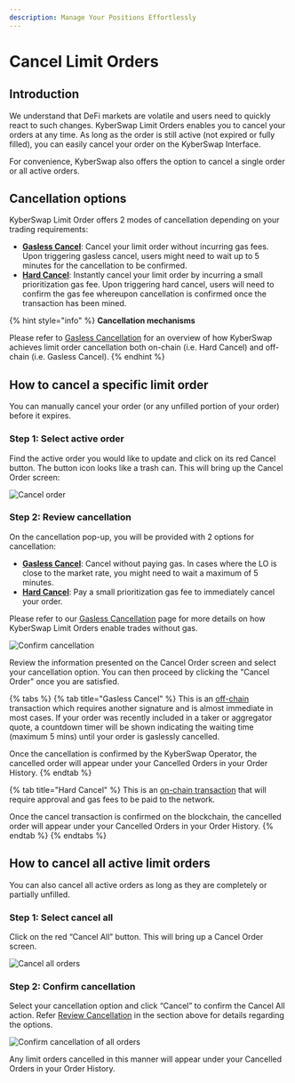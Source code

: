 ```yaml
---
description: Manage Your Positions Effortlessly
---
```


# Cancel Limit Orders

## Introduction

We understand that DeFi markets are volatile and users need to quickly react to such changes. KyberSwap Limit Orders enables you to cancel your orders at any time. As long as the order is still active (not expired or fully filled), you can easily cancel your order on the KyberSwap Interface.&#x20;

For convenience, KyberSwap also offers the option to cancel a single order or all active orders.

## Cancellation options

KyberSwap Limit Order offers 2 modes of cancellation depending on your trading requirements:

* [**Gasless Cancel**](../concepts/gasless-cancellation.md#gasless-cancel): Cancel your limit order without incurring gas fees. Upon triggering gasless cancel, users might need to wait up to 5 minutes for the cancellation to be confirmed.
* [**Hard Cancel**](../concepts/gasless-cancellation.md#hard-cancel): Instantly cancel your limit order by incurring a small prioritization gas fee. Upon triggering hard cancel, users will need to confirm the gas fee whereupon cancellation is confirmed once the transaction has been mined.

{% hint style="info" %}
**Cancellation mechanisms**

Please refer to [Gasless Cancellation](../concepts/gasless-cancellation.md) for an overview of how KyberSwap achieves limit order cancellation both on-chain (i.e. Hard Cancel) and off-chain (i.e. Gasless Cancel).
{% endhint %}

## How to cancel a specific limit order

You can manually cancel your order (or any unfilled portion of your order) before it expires.

### **Step 1**: Select active order

Find the active order you would like to update and click on its red Cancel button. The button icon looks like a trash can. This will bring up the Cancel Order screen:

![Cancel order](../../../.gitbook/assets/LO\_Cancellation\_Button.png)

### **Step 2**: Review cancellation

On the cancellation pop-up, you will be provided with 2 options for cancellation:

* [**Gasless Cancel**](../concepts/gasless-cancellation.md#gasless-cancel): Cancel without paying gas. In cases where the LO is close to the market rate, you might need to wait a maximum of 5 minutes.
* [**Hard Cancel**](../concepts/gasless-cancellation.md#hard-cancel): Pay a small prioritization gas fee to immediately cancel your order.

Please refer to our [Gasless Cancellation](../concepts/gasless-cancellation.md) page for more details on how KyberSwap Limit Orders enable trades without gas.

![Confirm cancellation](../../../.gitbook/assets/LO\_Cancellation\_Preview.png)

Review the information presented on the Cancel Order screen and select your cancellation option. You can then proceed by clicking the "Cancel Order" once you are satisfied.

{% tabs %}
{% tab title="Gasless Cancel" %}
This is an [off-chain](../../../getting-started/foundational-topics/decentralized-technologies/on-chain-vs-off-chain-data.md) transaction which requires another signature and is almost immediate in most cases. If your order was recently included in a taker or aggregator quote, a countdown timer will be shown indicating the waiting time (maximum 5 mins) until your order is gaslessly cancelled.

Once the cancellation is confirmed by the KyberSwap Operator, the cancelled order will appear under your Cancelled Orders in your Order History.
{% endtab %}

{% tab title="Hard Cancel" %}
This is an [on-chain transaction](../concepts/off-chain-relay.md) that will require approval and gas fees to be paid to the network.

Once the cancel transaction is confirmed on the blockchain, the cancelled order will appear under your Cancelled Orders in your Order History.
{% endtab %}
{% endtabs %}

## How to cancel all active limit orders

You can also cancel all active orders as long as they are completely or partially unfilled.

### **Step 1**: Select cancel all

Click on the red “Cancel All” button. This will bring up a Cancel Order screen.

![Cancel all orders](<../../../.gitbook/assets/LO\_CancellationBulk\_Button (2).png>)

### **Step 2**: Confirm cancellation

Select your cancellation option and click “Cancel” to confirm the Cancel All action. Refer [Review Cancellation](cancel-limit-orders.md#step-2-review-cancellation) in the section above for details regarding the options.

![Confirm cancellation of all orders](../../../.gitbook/assets/LO\_CancellationBulk\_Preview.png)

Any limit orders cancelled in this manner will appear under your Cancelled Orders in your Order History.
